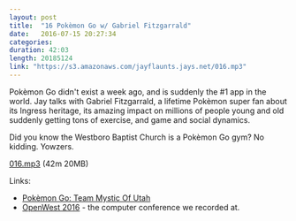 ```yaml
---
layout: post
title:  "16 Pokèmon Go w/ Gabriel Fitzgarrald"
date:   2016-07-15 20:27:34
categories: 
duration: 42:03
length: 20185124
link: "https://s3.amazonaws.com/jayflaunts.jays.net/016.mp3"
---
```


Pokèmon Go didn't exist a week ago, and is suddenly the #1 app in the world.
Jay talks with Gabriel Fitzgarrald, a lifetime Pokèmon super fan 
about its Ingress heritage, its amazing impact on millions of people
young and old suddenly getting tons of exercise, and game and social dynamics.

Did you know the Westboro Baptist Church is a Pokèmon Go gym? No kidding. Yowzers.

<a href="{{site.storage_url}}/016.mp3" target="_blank">016.mp3</a> (42m 20MB) 

Links:

* [Pokèmon Go: Team Mystic Of Utah](https://touch.facebook.com/groups/799014536867425)
* [OpenWest 2016](https://www.openwest.org/) - the computer conference we recorded at.
